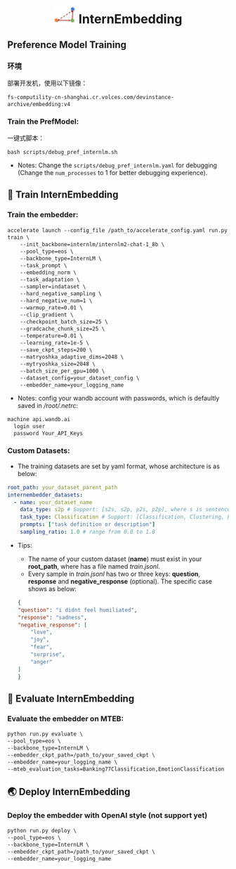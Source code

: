<h1 align="center"> <img src="./resets/images/embedder_triangle2.png" alt="embedder" width="50"> InternEmbedding </h1>

## Preference Model Training

### 环境

部署开发机，使用以下镜像：

```
fs-computility-cn-shanghai.cr.volces.com/devinstance-archive/embedding:v4
```

### Train the PrefModel:

一键式脚本：

```shell
bash scripts/debug_pref_internlm.sh
```
* Notes: Change the `scripts/debug_pref_internlm.yaml` for debugging (Change the `num_processes` to $1$ for better debugging experience).


## 🚀 Train InternEmbedding
### Train the embedder:
```shell
accelerate launch --config_file /path_to/accelerate_config.yaml run.py train \
    --init_backbone=internlm/internlm2-chat-1_8b \
    --pool_type=eos \
    --backbone_type=InternLM \
    --task_prompt \
    --embedding_norm \
    --task_adaptation \
    --sampler=indataset \
    --hard_negative_sampling \
    --hard_negative_num=1 \
    --warmup_rate=0.01 \
    --clip_gradient \
    --checkpoint_batch_size=25 \
    --gradcache_chunk_size=25 \
    --temperature=0.01 \
    --learning_rate=1e-5 \
    --save_ckpt_steps=200 \
    --matryoshka_adaptive_dims=2048 \
    --mytryoshka_size=2048 \
    --batch_size_per_gpu=1000 \
    --dataset_config=your_dataset_config \
    --embedder_name=your_logging_name

```
* Notes: config your wandb account with passwords, which is defaultly saved in */root/.netrc*:
```shell
machine api.wandb.ai
  login user
  password Your_API_Keys
```

### Custom Datasets:
* The training datasets are set by yaml format, whose architecture is as below:
```yaml
root_path: your_dataset_parent_path
internembedder_datasets:
  - name: your_dataset_name
    data_type: s2p # Support: [s2s, s2p, p2s, p2p], where s is sentence (short text) and p is passage (long text).
    task_type: Classification # Support: [Classification, Clustering, PairClassification, Retrieval, Preference, STS, Reranking]
    prompts: ["task definition or description"]
    sampling_ratio: 1.0 # range from 0.0 to 1.0
```
* Tips:
    *  The name of your custom dataset (**name**) must exist in your **root_path**, where has a file named *train.jsonl*.
    * Every sample in *train.jsonl* has two or three keys: **question**, **response** and **negative_response** (optional). The specific case shows as below:
    
    ```json
    {
    "question": "i didnt feel humiliated",
    "response": "sadness",
    "negative_response": [
        "love",
        "joy",
        "fear",
        "surprise",
        "anger"
    ]
    }
    ```

## 📐 Evaluate InternEmbedding
### Evaluate the embedder on MTEB:
```shell
python run.py evaluate \
--pool_type=eos \
--backbone_type=InternLM \
--embedder_ckpt_path=/path_to/your_saved_ckpt \
--embedder_name=your_logging_name \
--mteb_evaluation_tasks=Banking77Classification,EmotionClassification
```

## 🌏 Deploy InternEmbedding
### Deploy the embedder with OpenAI style (not support yet)
```shell
python run.py deploy \
--pool_type=eos \
--backbone_type=InternLM \
--embedder_ckpt_path=/path_to/your_saved_ckpt \
--embedder_name=your_logging_name
```
